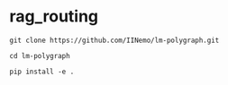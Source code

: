 # rag_routing

`git clone https://github.com/IINemo/lm-polygraph.git`

`cd lm-polygraph`

`pip install -e .`